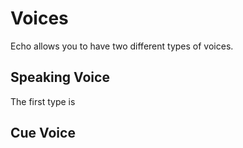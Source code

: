 # Voices

Echo allows you to have two different types of voices.

## Speaking Voice

The first type is

## Cue Voice
